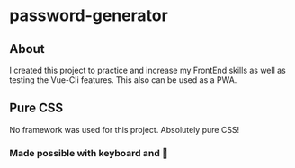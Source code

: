 # password-generator

## About
I created this project to practice and increase my FrontEnd skills as well as testing the Vue-Cli features. This also can be used as a PWA.

## Pure CSS
No framework was used for this project. Absolutely pure CSS!

### Made possible with keyboard and 🚬